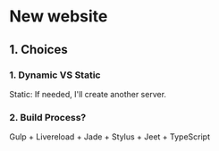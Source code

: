 # New website

## 1. Choices

### 1. Dynamic VS Static
Static: If needed, I'll create another server.

### 2. Build Process?
Gulp + Livereload + Jade + Stylus + Jeet + TypeScript
